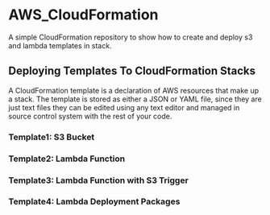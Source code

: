 # AWS_CloudFormation
A simple CloudFormation repository to show how to create and deploy s3 and lambda templates in stack.

## Deploying Templates To CloudFormation Stacks
A CloudFormation template is a declaration of AWS resources that make up a stack. The template is stored as either a JSON or YAML file, since they are just text files they can be edited using any text editor and managed in source control system with the rest of your code.

### Template1: S3 Bucket

### Template2: Lambda Function

### Template3: Lambda Function with S3 Trigger

### Template4: Lambda Deployment Packages
